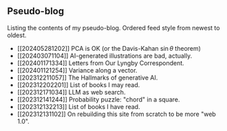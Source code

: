 ## Pseudo-blog
Listing the contents of my pseudo-blog. Ordered feed style from newest to
oldest.

* [[202405281202]] PCA is OK (or the Davis-Kahan $\sin \theta$ theorem)
* [[202403071104]] AI-generated illustrations are bad, actually.
* [[202401171334]] Letters from Our Lyngby Correspondent.
* [[202401121254]] Variance along a vector.
* [[202312211057]] The Hallmarks of generative AI.
* [[202312202201]] List of books I may read.
* [[202312171034]] LLM as web search.
* [[202312141244]] Probability puzzle: "chord" in a square.
* [[202312132213]] List of books I have read.
* [[202312131102]] On rebuilding this site from scratch to be more "web 1.0".

